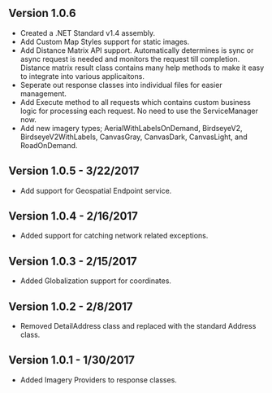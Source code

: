 ## Version 1.0.6 ##

* Created a .NET Standard v1.4 assembly.
* Add Custom Map Styles support for static images.
* Add Distance Matrix API support. Automatically determines is sync or async request is needed and monitors the request till completion. Distance matrix result class contains many help methods to make it easy to integrate into various applicaitons.
* Seperate out response classes into individual files for easier management.
* Add Execute method to all requests which contains custom business logic for processing each request. No need to use the ServiceManager now.
* Add new imagery types; AerialWithLabelsOnDemand, BirdseyeV2, BirdseyeV2WithLabels, CanvasGray, CanvasDark, CanvasLight, and RoadOnDemand.

## Version 1.0.5 - 3/22/2017 ##

* Add support for Geospatial Endpoint service.

## Version 1.0.4 - 2/16/2017 ##

* Added support for catching network related exceptions.

## Version 1.0.3 - 2/15/2017 ##

* Added Globalization support for coordinates.

## Version 1.0.2 - 2/8/2017 ##

* Removed DetailAddress class and replaced with the standard Address class.

## Version 1.0.1 - 1/30/2017 ##

* Added Imagery Providers to response classes. 
